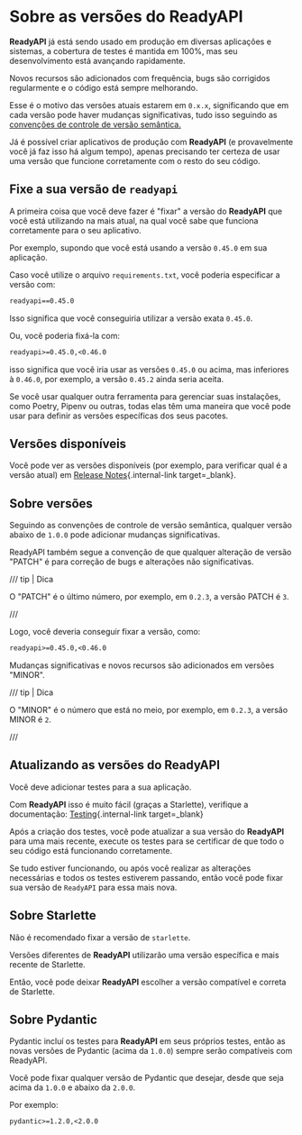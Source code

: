 # Sobre as versões do ReadyAPI

**ReadyAPI** já está sendo usado em produção em diversas aplicações e sistemas, a cobertura de testes é mantida em 100%, mas seu desenvolvimento está avançando rapidamente.

Novos recursos são adicionados com frequência, bugs são corrigidos regularmente e o código está sempre melhorando.

Esse é o motivo das versões atuais estarem em `0.x.x`, significando que em cada versão pode haver mudanças significativas, tudo isso seguindo as <a href="https://semver.org/lang/pt-BR/" class="external-link" target="_blank">convenções de controle de versão semântica.</a>

Já é possível criar aplicativos de produção com **ReadyAPI** (e provavelmente você já faz isso há algum tempo), apenas precisando ter certeza de usar uma versão que funcione corretamente com o resto do seu código.

## Fixe a sua versão de `readyapi`

A primeira coisa que você deve fazer é "fixar" a versão do **ReadyAPI** que você está utilizando na mais atual, na qual você sabe que funciona corretamente para o seu aplicativo.

Por exemplo, supondo que você está usando a versão `0.45.0` em sua aplicação.

Caso você utilize o arquivo `requirements.txt`, você poderia especificar a versão com:

```txt
readyapi==0.45.0
```

Isso significa que você conseguiria utilizar a versão exata `0.45.0`.

Ou, você poderia fixá-la com:

```txt
readyapi>=0.45.0,<0.46.0
```

isso significa que você iria usar as versões `0.45.0` ou acima, mas inferiores à `0.46.0`, por exemplo, a versão `0.45.2` ainda seria aceita.

Se você usar qualquer outra ferramenta para gerenciar suas instalações, como Poetry, Pipenv ou outras, todas elas têm uma maneira que você pode usar para definir as versões específicas dos seus pacotes.

## Versões disponíveis

Você pode ver as versões disponíveis (por exemplo, para verificar qual é a versão atual) em [Release Notes](../release-notes.md){.internal-link target=\_blank}.

## Sobre versões

Seguindo as convenções de controle de versão semântica, qualquer versão abaixo de `1.0.0` pode adicionar mudanças significativas.

ReadyAPI também segue a convenção de que qualquer alteração de versão "PATCH" é para correção de bugs e alterações não significativas.

/// tip | Dica

O "PATCH" é o último número, por exemplo, em `0.2.3`, a versão PATCH é `3`.

///

Logo, você deveria conseguir fixar a versão, como:

```txt
readyapi>=0.45.0,<0.46.0
```

Mudanças significativas e novos recursos são adicionados em versões "MINOR".

/// tip | Dica

O "MINOR" é o número que está no meio, por exemplo, em `0.2.3`, a versão MINOR é `2`.

///

## Atualizando as versões do ReadyAPI

Você deve adicionar testes para a sua aplicação.

Com **ReadyAPI** isso é muito fácil (graças a Starlette), verifique a documentação: [Testing](../tutorial/testing.md){.internal-link target=\_blank}

Após a criação dos testes, você pode atualizar a sua versão do **ReadyAPI** para uma mais recente, execute os testes para se certificar de que todo o seu código está funcionando corretamente.

Se tudo estiver funcionando, ou após você realizar as alterações necessárias e todos os testes estiverem passando, então você pode fixar sua versão de `ReadyAPI` para essa mais nova.

## Sobre Starlette

Não é recomendado fixar a versão de `starlette`.

Versões diferentes de **ReadyAPI** utilizarão uma versão específica e mais recente de Starlette.

Então, você pode deixar **ReadyAPI** escolher a versão compatível e correta de Starlette.

## Sobre Pydantic

Pydantic incluí os testes para **ReadyAPI** em seus próprios testes, então as novas versões de Pydantic (acima da `1.0.0`) sempre serão compatíveis com ReadyAPI.

Você pode fixar qualquer versão de Pydantic que desejar, desde que seja acima da `1.0.0` e abaixo da `2.0.0`.

Por exemplo:

```txt
pydantic>=1.2.0,<2.0.0
```

